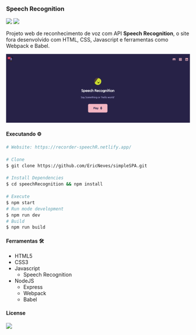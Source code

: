### Speech Recognition 

<img src="https://img.shields.io/github/license/ericneves/speechRecognition?logo=appveyor&style=flat-square"> <img src="https://img.shields.io/github/last-commit/ericneves/speechRecognition?logo=appveyor&style=flat-square">

<p>Projeto web de reconhecimento de voz com API <b>Speech Recognition</b>, o site fora desenvolvido com HTML, CSS, Javascript e ferramentas como Webpack e Babel.</p>

<img src=".github/screenshot.png">

#### Executando ⚙️

```sh
# Website: https://recorder-speechR.netlify.app/

# Clone
$ git clone https://github.com/EricNeves/simpleSPA.git

# Install Dependencies
$ cd speechRecognition && npm install

# Execute
$ npm start
# Run mode development 
$ npm run dev
# Build
$ npm run build
```

#### Ferramentas 🛠

   * HTML5
   * CSS3
   * Javascript
     * Speech Recognition
   * NodeJS
     * Express
     * Webpack
     * Babel

#### License

<img src="https://img.shields.io/github/license/ericneves/speechRecognition?logo=appveyor&style=flat-square">